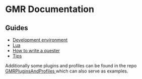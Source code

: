 # GMR Documentation

## Guides

* [Development environment](guides/development-environment.md)
* [Lua](guides/lua.md)
* [How to write a quester](guides/quester.md)
* [Tips](guides/tips.md)

Additionally some plugins and profiles can be found in the repo [GMRPluginsAndProfiles
](https://github.com/AkiKonani/GMRPluginsAndProfiles) which can also serve as examples.
